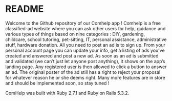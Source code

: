 # README

Welcome to the Github repository of our Comhelp app !
Comhelp is a free classified-ad website where you can ask other users for help, guidance and various types of things based on nine categories : DIY, gardening, childcare, school tutoring, pet-sitting, IT, personal assistance, administrative stuff, hardware donation.
All you need to post an ad is to sign up. From your personal account page you can update your info, get a listing of ads you’ve created and answered and post a new ad.
As soon as an ad is submitted and validated (we can’t just let anyone post anything), it shows on the app’s landing page. Any registered user is then allowed to click a button to answer an ad. The original poster of the ad still has a right to reject your proposal for whatever reason he or she deems right.
Many more features are in store and should be implemented soon, so stay tuned !

ComHelp was built with Ruby 2.7.1 and Ruby on Rails 5.3.2.
